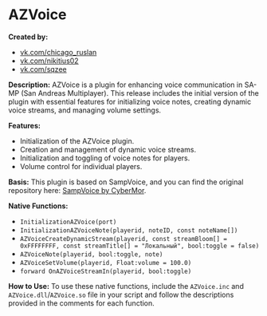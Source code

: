 # AZVoice

**Created by:**
- [vk.com/chicago_ruslan](https://vk.com/chicago_ruslan)
- [vk.com/nikitius02](https://vk.com/nikitius02)
- [vk.com/sqzee](https://vk.com/sqzee)

**Description:**
AZVoice is a plugin for enhancing voice communication in SA-MP (San Andreas Multiplayer). This release includes the initial version of the plugin with essential features for initializing voice notes, creating dynamic voice streams, and managing volume settings.

**Features:**
- Initialization of the AZVoice plugin.
- Creation and management of dynamic voice streams.
- Initialization and toggling of voice notes for players.
- Volume control for individual players.

**Basis:**
This plugin is based on SampVoice, and you can find the original repository here: [SampVoice by CyberMor](https://github.com/CyberMor/sampvoice).

**Native Functions:**
- `InitializationAZVoice(port)`
- `InitializationAZVoiceNote(playerid, noteID, const noteName[])`
- `AZVoiceCreateDynamicStream(playerid, const streamBloom[] = 0xFFFFFFFF, const streamTitle[] = "Локальный", bool:toggle = false)`
- `AZVoiceNote(playerid, bool:toggle, note)`
- `AZVoiceSetVolume(playerid, Float:volume = 100.0)`
- `forward OnAZVoiceStreamIn(playerid, bool:toggle)`

**How to Use:**
To use these native functions, include the `AZVoice.inc` and `AZVoice.dll`/`AZVoice.so` file in your script and follow the descriptions provided in the comments for each function.
